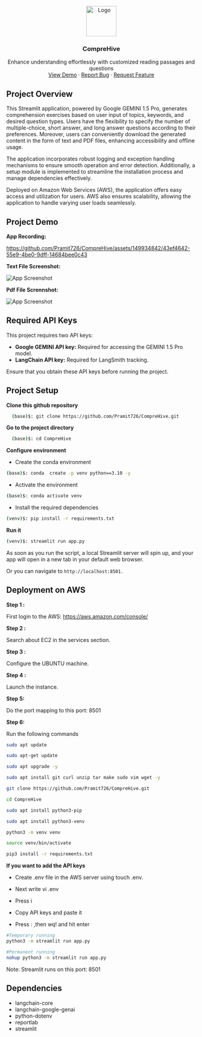 <!-- PROJECT LOGO -->
<br />
<div align="center">
    <img src="https://github.com/Pramit726/CompreHive/assets/149934842/3eb0f353-87c9-4e52-a704-f5c6ff587140" alt="Logo" width="80" height="80">
  </a>

  <h3 align="center">CompreHive</h3>

  <p align="center">
    Enhance understanding effortlessly with customized reading passages and questions
    <br />
    <a href="https://github.com/Pramit726/CompreHive/assets/149934842/43ef4642-55e9-4be0-9dff-14684bee0c43">View Demo</a>
    ·
    <a href="">Report Bug</a>
    ·
    <a href="">Request Feature</a>
  </p>
</div>


## Project Overview

This Streamlit application, powered by Google GEMINI 1.5 Pro, generates comprehension exercises based on user input of topics, keywords, and desired question types. Users have the flexibility to specify the number of multiple-choice, short answer, and long answer questions according to their preferences. Moreover, users can conveniently download the generated content in the form of text and PDF files, enhancing accessibility and offline usage.

The application incorporates robust logging and exception handling mechanisms to ensure smooth operation and error detection. Additionally, a setup module is implemented to streamline the installation process and manage dependencies effectively.

Deployed on Amazon Web Services (AWS), the application offers easy access and utilization for users. AWS also ensures scalability, allowing the application to handle varying user loads seamlessly.


## Project Demo

**App Recording:**

https://github.com/Pramit726/CompreHive/assets/149934842/43ef4642-55e9-4be0-9dff-14684bee0c43

**Text File Screenshot:**

![App Screenshot](https://github.com/Pramit726/CompreHive/assets/149934842/8acc6b76-40f8-4137-9b74-9413ea2af5de)

**Pdf File Scrennshot:**

![App Screenshot](https://github.com/Pramit726/CompreHive/assets/149934842/fa5c1253-155c-4dbb-b499-032628fe7cab)

## Required API Keys

This project requires two API keys:

- **Google GEMINI API key:** Required for accessing the GEMINI 1.5 Pro model.
- **LangChain API key:** Required for LangSmith tracking.

Ensure that you obtain these API keys before running the project.

## Project Setup

**Clone this github repository**

```bash
  (base)$: git clone https://github.com/Pramit726/CompreHive.git
```

**Go to the project directory**

```bash
  (base)$: cd CompreHive
```

**Configure environment**

- Create the conda environment

```bash
(base)$: conda  create -p venv python==3.10 -y
```

- Activate the environment

```bash
(base)$: conda activate venv
```
- Install the required dependencies

```bash
(venv)$: pip install -r requirements.txt
```
**Run it**

```bash
(venv)$: streamlit run app.py
```

As soon as you run the script, a local Streamlit server will spin up, and your app will open in a new tab in your default web browser.

Or you can navigate to ``http://localhost:8501.``


## Deployment on AWS

**Step 1 :**

First login to the AWS: https://aws.amazon.com/console/

**Step 2 :**

Search about EC2 in the services section.

**Step 3 :**

Configure the UBUNTU machine.

**Step 4 :**

Launch the instance.

**Step 5:**

Do the port mapping to this port: 8501

**Step 6:**

Run the following commands

```bash
sudo apt update
```

```bash
sudo apt-get update
```
```bash
sudo apt upgrade -y
```
```bash
sudo apt install git curl unzip tar make sudo vim wget -y
```
```bash
git clone https://github.com/Pramit726/CompreHive.git
```

```bash
cd CompreHive
```

```bash
sudo apt install python3-pip
```

```bash
sudo apt install python3-venv
```

```bash
python3 -m venv venv
```

```bash
source venv/bin/activate
```

```bash
pip3 install -r requirements.txt
```

**If you want to add the API keys**

- Create .env file in the AWS server using  touch .env.

- Next write vi .env

- Press i 

- Copy API keys and paste it

- Press : ,then wq! and hit enter

```bash
#Temporary running
python3 -m streamlit run app.py
```

```bash
#Permanent running
nohup python3 -m streamlit run app.py
```

Note: Streamlit runs on this port: 8501

## Dependencies

- langchain-core
- langchain-google-genai
- python-dotenv
- reportlab
- streamlit








